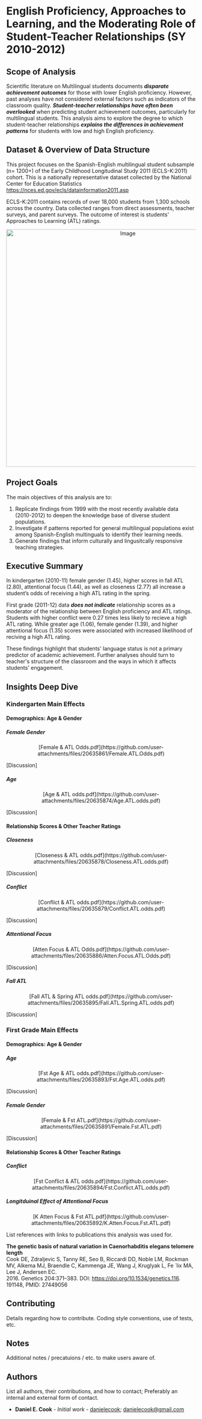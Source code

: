 # English Proficiency, Approaches to Learning, and the Moderating Role of Student-Teacher Relationships (SY 2010-2012)

## Scope of Analysis
Scientific literature on Multilingual students documents ***disparate achievement outcomes*** for those with lower English proficiency. However, past analyses have not considered external factors such as indicators of the classroom quality. ***Student-teacher relationships have often been overlooked*** when predicting student achievement outcomes, particularly for multilingual students. This analysis aims to explore the degree to which student-teacher relationships ***explains the differences in achievement patterns*** for students with low and high English proficiency.

## Dataset & Overview of Data Structure

This project focuses on the Spanish-English multilingual student subsample (n= 1200+) of the Early Childhood Longitudinal Study 2011 (ECLS-K:2011) cohort. This is a nationally representative dataset collected by the National Center for Education Statistics <https://nces.ed.gov/ecls/datainformation2011.asp> 

ECLS-K:2011 contains records of over 18,000 students from 1,300 schools across the country. Data collected ranges from direct assessments, teacher surveys, and parent surveys. The outcome of interest is students' Approaches to Learning (ATL) ratings.

<div align="center">
 <img width="631" alt="Image" src="https://github.com/user-attachments/assets/d09d744d-577e-4b73-a9c3-cbcfe41d2b43" />
</div>

## Project Goals

The main objectives of this analysis are to:
1. Replicate findings from 1999 with the most recently available data (2010-2012) to deepen the knowledge base of diverse student populations.
2. Investigate if patterns reported for general multilingual populations exist among Spanish-English multinguals to identify their learning needs.
3. Generate findings that inform culturally and lingusitcally responsive teaching strategies.

## Executive Summary

In kindergarten (2010-11) female gender (1.45), higher scores in fall ATL (2.80), attentional focus (1.44), as well as closeness (2.77) all increase a student’s odds of receiving a high ATL rating in the spring.

First grade (2011-12) data ***does not indicate*** relationship scores as a moderator of the relationship between English proficiency and ATL ratings. Students with higher conflict were 0.27 times less likely to recieve a high ATL rating. While greater age (1.06), female gender (1.39), and higher attentional focus (1.35) scores were associated with increased likelihood of reciving a high ATL rating.

These findings highlight that students' language status is not a primary predictor of academic achievement. Further analyses should turn to teacher's structure of the classroom and the ways in which it affects students' engagement.

## Insights Deep Dive

### Kindergarten Main Effects 

#### Demographics: Age & Gender

##### Female Gender

<div align="center">
[Female & ATL Odds.pdf](https://github.com/user-attachments/files/20635861/Female.ATL.Odds.pdf)
</div>

[Discussion]

##### Age 

<div align="center">
[Age & ATL odds.pdf](https://github.com/user-attachments/files/20635874/Age.ATL.odds.pdf)
</div>

[Discussion]

#### Relationship Scores & Other Teacher Ratings

##### Closeness
<div align="center">
[Closeness & ATL odds.pdf](https://github.com/user-attachments/files/20635878/Closeness.ATL.odds.pdf)
</div>

[Discussion]

##### Conflict
<div align="center">
[Conflict & ATL odds.pdf](https://github.com/user-attachments/files/20635879/Conflict.ATL.odds.pdf)
</div>

[Discussion]

##### Attentional Focus
<div align="center">
[Atten Focus & ATL Odds.pdf](https://github.com/user-attachments/files/20635886/Atten.Focus.ATL.Odds.pdf)
</div>

[Discussion]

##### Fall ATL 
<div align="center">
[Fall ATL & Spring ATL odds.pdf](https://github.com/user-attachments/files/20635895/Fall.ATL.Spring.ATL.odds.pdf)
</div>

[Discussion]

### First Grade Main Effects

#### Demographics: Age & Gender

##### Age
<div align="center">
[Fst Age & ATL odds.pdf](https://github.com/user-attachments/files/20635893/Fst.Age.ATL.odds.pdf)
</div>

[Discussion]

##### Female Gender
<div align="center">
[Female & Fst ATL.pdf](https://github.com/user-attachments/files/20635891/Female.Fst.ATL.pdf)
</div>

[Discussion]

#### Relationship Scores & Other Teacher Ratings

##### Conflict
<div align="center">
[Fst Conflict & ATL odds.pdf](https://github.com/user-attachments/files/20635894/Fst.Conflict.ATL.odds.pdf)
</div>

##### Longitduinal Effect of Attentional Focus
<div align="center">
[K Atten Focus & Fst ATL.pdf](https://github.com/user-attachments/files/20635892/K.Atten.Focus.Fst.ATL.pdf)
</div>

List references with links to publications this analysis was used for.

 __The genetic basis of natural variation in Caenorhabditis elegans telomere length__<br />
Cook DE, Zdraljevic S, Tanny RE, Seo B, Riccardi DD, Noble LM, Rockman MV, Alkema MJ, Braendle C, Kammenga JE, Wang J, Kruglyak L, Fe ́ lix MA, Lee J, Andersen EC. <br />
2016. Genetics 204:371–383. DOI: https://doi.org/10.1534/genetics.116. 191148, PMID: 27449056

## Contributing

Details regarding how to contribute. Coding style conventions, use of tests, etc.

## Notes

Additional notes / precatuions / etc. to make users aware of.

## Authors

List all authors, their contributions, and how to contact; Preferably an internal and external form of contact.

* **Daniel E. Cook** - *Initial work* - [danielecook](https://github.com/danielecook); danielecook@gmail.com
